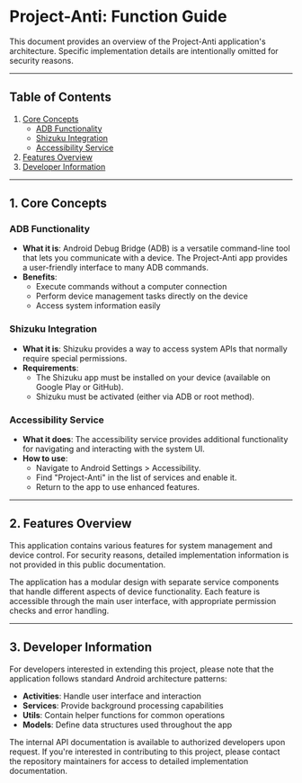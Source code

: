 # Project-Anti: Function Guide

This document provides an overview of the Project-Anti application's architecture. Specific implementation details are intentionally omitted for security reasons.

---

## Table of Contents

1.  [Core Concepts](#core-concepts)
    -   [ADB Functionality](#adb-functionality)
    -   [Shizuku Integration](#shizuku-integration)
    -   [Accessibility Service](#accessibility-service)
2.  [Features Overview](#features-overview)
3.  [Developer Information](#developer-information)

---

## 1. Core Concepts

### ADB Functionality
-   **What it is**: Android Debug Bridge (ADB) is a versatile command-line tool that lets you communicate with a device. The Project-Anti app provides a user-friendly interface to many ADB commands.
-   **Benefits**:
    -   Execute commands without a computer connection
    -   Perform device management tasks directly on the device
    -   Access system information easily

### Shizuku Integration
-   **What it is**: Shizuku provides a way to access system APIs that normally require special permissions.
-   **Requirements**:
    -   The Shizuku app must be installed on your device (available on Google Play or GitHub).
    -   Shizuku must be activated (either via ADB or root method).

### Accessibility Service
-   **What it does**: The accessibility service provides additional functionality for navigating and interacting with the system UI.
-   **How to use**:
    -   Navigate to Android Settings > Accessibility.
    -   Find "Project-Anti" in the list of services and enable it.
    -   Return to the app to use enhanced features.

---

## 2. Features Overview

This application contains various features for system management and device control. For security reasons, detailed implementation information is not provided in this public documentation.

The application has a modular design with separate service components that handle different aspects of device functionality. Each feature is accessible through the main user interface, with appropriate permission checks and error handling.

---

## 3. Developer Information

For developers interested in extending this project, please note that the application follows standard Android architecture patterns:

- **Activities**: Handle user interface and interaction
- **Services**: Provide background processing capabilities
- **Utils**: Contain helper functions for common operations
- **Models**: Define data structures used throughout the app

The internal API documentation is available to authorized developers upon request. If you're interested in contributing to this project, please contact the repository maintainers for access to detailed implementation documentation.
